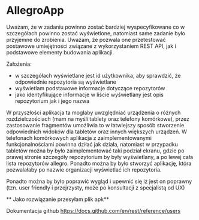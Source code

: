 # AllegroApp
Uważam, że w zadaniu powinno zostać bardziej wyspecyfikowane co w szczegółach powinno zostać wyświetlone, natomiast same zadanie było przyjemne do zrobienia.
Uważam, że pozwala one przetestować postawowe umiejętności związane z wykorzystaniem REST API, jak i podstawowe elementy budowania aplikacji.

Założenia:
  - w szczegółach wyświetlane jest id użytkownika, aby sprawdzić, że odpowiednie repozytoria są wyświetlane
  - wyświetlam podstawowe informacje dotyczące repozytorów
  - jako identyfikujące informacje w liście wyświetlany jest opis repozytorium jak i jego nazwa

W przyszłości aplikacja ta mogłaby uwzględniać urządzenia o różnych rozdzielczościach (mam na myśli tablety oraz telefony komórkowe), przez zastosowanie fragmentów umożliwia to
w łatwiejszy sposób stworzenie odpowiednich widoków dla tabletów oraz innych większych urządzeń. W telefonach komórkowych aplikacja z zaimplementowanymi funkcjonalnościami
powinna dziłać jak działa, natomiast w przypadku tabletów można by było zaimplementować taki podział ekranu, gdzie po prawej stronie szczegóły repozytorium by były wyświetlany, a po
lewej cała lista repozytorów allegro. Ponadto można by było stworzyć aplikację, która pozwalałaby po nazwie organizacji wyświetlać ich repozytoria.

Ponadto można by było poprawić wygląd i upewnić się iż jest on poprawny (tzn. user friendly i przejrzysty, może po konsultacji z specjalistą od UX)

**
Jako rozwiązanie przesyłam plik apk**

Dokumentacja github
https://docs.github.com/en/rest/reference/users
